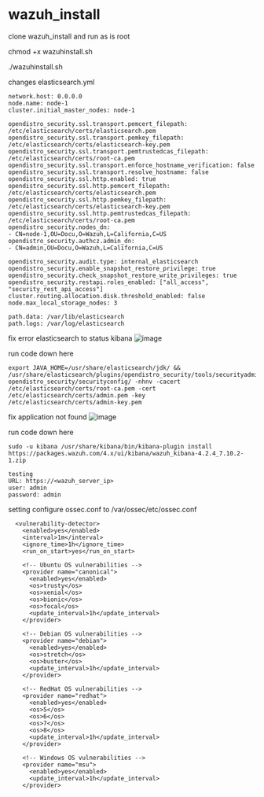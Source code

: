 # wazuh_install

clone wazuh_install and run as is root

chmod +x wazuhinstall.sh

./wazuhinstall.sh

changes elasticsearch.yml

```
network.host: 0.0.0.0  
node.name: node-1
cluster.initial_master_nodes: node-1

opendistro_security.ssl.transport.pemcert_filepath: /etc/elasticsearch/certs/elasticsearch.pem
opendistro_security.ssl.transport.pemkey_filepath: /etc/elasticsearch/certs/elasticsearch-key.pem
opendistro_security.ssl.transport.pemtrustedcas_filepath: /etc/elasticsearch/certs/root-ca.pem
opendistro_security.ssl.transport.enforce_hostname_verification: false
opendistro_security.ssl.transport.resolve_hostname: false
opendistro_security.ssl.http.enabled: true
opendistro_security.ssl.http.pemcert_filepath: /etc/elasticsearch/certs/elasticsearch.pem
opendistro_security.ssl.http.pemkey_filepath: /etc/elasticsearch/certs/elasticsearch-key.pem
opendistro_security.ssl.http.pemtrustedcas_filepath: /etc/elasticsearch/certs/root-ca.pem
opendistro_security.nodes_dn:
- CN=node-1,OU=Docu,O=Wazuh,L=California,C=US
opendistro_security.authcz.admin_dn:
- CN=admin,OU=Docu,O=Wazuh,L=California,C=US

opendistro_security.audit.type: internal_elasticsearch
opendistro_security.enable_snapshot_restore_privilege: true
opendistro_security.check_snapshot_restore_write_privileges: true
opendistro_security.restapi.roles_enabled: ["all_access", "security_rest_api_access"]
cluster.routing.allocation.disk.threshold_enabled: false
node.max_local_storage_nodes: 3

path.data: /var/lib/elasticsearch
path.logs: /var/log/elasticsearch
```
fix error elasticsearch to status kibana
![image](https://user-images.githubusercontent.com/85473544/138298168-6042d159-64f3-4a26-9cff-a3b0d51ae0be.png)

run code down here
```
export JAVA_HOME=/usr/share/elasticsearch/jdk/ && /usr/share/elasticsearch/plugins/opendistro_security/tools/securityadmin.sh opendistro_security/securityconfig/ -nhnv -cacert /etc/elasticsearch/certs/root-ca.pem -cert /etc/elasticsearch/certs/admin.pem -key /etc/elasticsearch/certs/admin-key.pem
```
fix application not found
![image](https://user-images.githubusercontent.com/85473544/138301180-aacc01e7-bcda-4451-8da2-f8713405be5d.png)

run code down here
```
sudo -u kibana /usr/share/kibana/bin/kibana-plugin install https://packages.wazuh.com/4.x/ui/kibana/wazuh_kibana-4.2.4_7.10.2-1.zip
```

```
testing 
URL: https://<wazuh_server_ip>
user: admin
password: admin
```
setting configure ossec.conf to /var/ossec/etc/ossec.conf

```
  <vulnerability-detector>
    <enabled>yes</enabled>
    <interval>1m</interval>
    <ignore_time>1h</ignore_time>
    <run_on_start>yes</run_on_start>

    <!-- Ubuntu OS vulnerabilities --> 
    <provider name="canonical">
      <enabled>yes</enabled>
      <os>trusty</os>
      <os>xenial</os>
      <os>bionic</os>
      <os>focal</os>
      <update_interval>1h</update_interval>
    </provider>

    <!-- Debian OS vulnerabilities -->  
    <provider name="debian">
      <enabled>yes</enabled>
      <os>stretch</os>
      <os>buster</os>
      <update_interval>1h</update_interval>
    </provider>

    <!-- RedHat OS vulnerabilities -->  
    <provider name="redhat">
      <enabled>yes</enabled>
      <os>5</os>
      <os>6</os>
      <os>7</os>
      <os>8</os>
      <update_interval>1h</update_interval>
    </provider>

    <!-- Windows OS vulnerabilities -->
    <provider name="msu">
      <enabled>yes</enabled>
      <update_interval>1h</update_interval>
    </provider>
```
